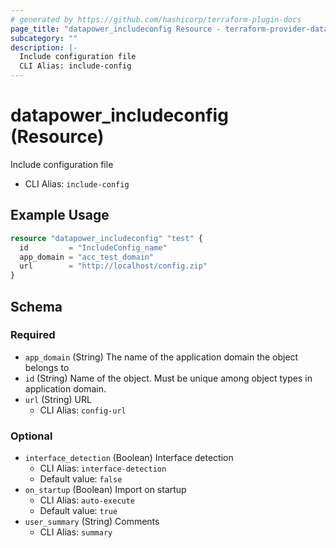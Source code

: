 ```yaml
---
# generated by https://github.com/hashicorp/terraform-plugin-docs
page_title: "datapower_includeconfig Resource - terraform-provider-datapower"
subcategory: ""
description: |-
  Include configuration file
  CLI Alias: include-config
---
```


# datapower_includeconfig (Resource)

Include configuration file
  - CLI Alias: `include-config`

## Example Usage

```terraform
resource "datapower_includeconfig" "test" {
  id         = "IncludeConfig_name"
  app_domain = "acc_test_domain"
  url        = "http://localhost/config.zip"
}
```

<!-- schema generated by tfplugindocs -->
## Schema

### Required

- `app_domain` (String) The name of the application domain the object belongs to
- `id` (String) Name of the object. Must be unique among object types in application domain.
- `url` (String) URL
  - CLI Alias: `config-url`

### Optional

- `interface_detection` (Boolean) Interface detection
  - CLI Alias: `interface-detection`
  - Default value: `false`
- `on_startup` (Boolean) Import on startup
  - CLI Alias: `auto-execute`
  - Default value: `true`
- `user_summary` (String) Comments
  - CLI Alias: `summary`
